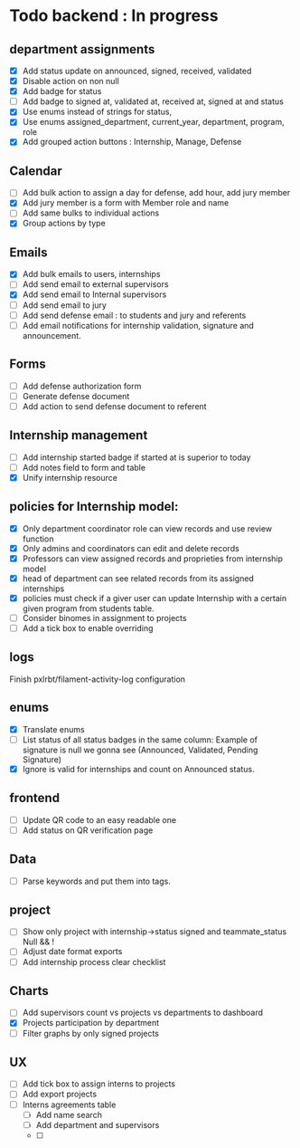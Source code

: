# Todo backend : In progress
## department assignments
- [x] Add status update on announced, signed, received, validated
- [x] Disable action on non null
- [x] Add badge for status
- [ ] Add badge to signed at, validated at, received at, signed at and status
- [x] Use enums instead of strings for status, 
- [x] Use enums assigned_department, current_year, department, program, role
- [x] Add grouped action buttons : Internship, Manage, Defense
## Calendar
- [ ] Add bulk action to assign a day for defense, add hour, add jury member
- [x] Add jury member is a form with Member role and name
- [ ] Add same bulks to individual actions
- [x] Group actions by type
## Emails
- [x] Add bulk emails to users, internships
- [ ] Add send email to external supervisors
- [x] Add send email to Internal supervisors 
- [ ] Add send email to jury
- [ ] Add send defense email : to students and jury and referents
- [ ] Add email notifications for internship validation, signature and announcement.
## Forms
- [ ] Add defense authorization form
- [ ] Generate defense document
- [ ] Add action to send defense document to referent
## Internship management
- [ ] Add internship started badge if started at is superior to today
- [ ] Add notes field to form and table
- [x] Unify internship resource 
## policies for Internship model:
- [x] Only department coordinator role can view records and use review function
- [x] Only admins and coordinators can edit and delete records
- [x] Professors can view assigned records and proprieties from internship model
- [x] head of department can see related records from its assigned internships
- [x] policies must check if a giver user can update Internship with a certain given program from students table.
- [ ] Consider binomes in assignment to projects
- [ ] Add a tick box to enable overriding 
## logs
Finish pxlrbt/filament-activity-log configuration
## enums
- [x] Translate enums
- [ ] List status of all status badges in the same column: Example of signature is null we gonna see (Announced, Validated, Pending Signature)
- [x] Ignore is valid for internships and count on Announced status.
## frontend
- [ ] Update QR code to an easy readable one
- [ ] Add status on QR verification page
## Data
- [ ] Parse keywords and put them into tags.
## project
- [ ] Show only project with internship->status signed and teammate_status Null && !
- [ ] Adjust date format exports
- [ ] Add internship process clear checklist

## Charts
- [ ] Add supervisors count vs projects vs departments to dashboard
- [x] Projects participation by department
- [ ] Filter graphs by only signed projects
## UX
- [ ] Add tick box to assign interns to projects
- [ ] Add export projects
- [ ] Interns agreements table
    - [ ] Add name search
    - [ ] Add department and supervisors
    - [ ] 
